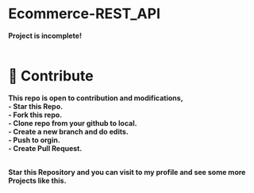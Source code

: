 # Ecommerce-REST_API
<b>Project is incomplete!<b><br><br>

<h1>📝 Contribute<br></h1>
This repo is open to contribution and modifications,<br>
- Star this Repo.<br>
- Fork this repo.<br>
- Clone repo from your github to local.<br>
- Create a new branch and do edits.<br>
- Push to orgin.<br>
- Create Pull Request.<br><br>


<b>Star this Repository and you can visit to my profile and see some more Projects like this.<b>

